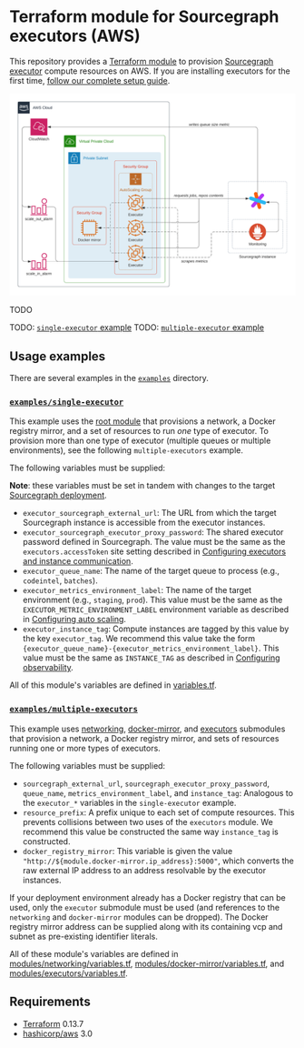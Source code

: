 # Terraform module for Sourcegraph executors (AWS)

This repository provides a [Terraform module](https://learn.hashicorp.com/tutorials/terraform/module-use?in=terraform/modules) to provision [Sourcegraph executor](https://docs.sourcegraph.com/admin/executors) compute resources on AWS. If you are installing executors for the first time, [follow our complete setup guide](https://docs.sourcegraph.com/admin/deploy_executors).

![Infrastructure overview](https://raw.githubusercontent.com/sourcegraph/terraform-aws-executors/master/images/infrastructure.png)

TODO

TODO: [`single-executor` example](#examples/single-executor)
TODO: [`multiple-executor` example](#examples/multiple-executor)

## Usage examples

There are several examples in the [`examples`](https://github.com/sourcegraph/terraform-aws-executors/blob/master/examples) directory.

### [`examples/single-executor`](https://github.com/sourcegraph/terraform-aws-executors/blob/master/examples/single-executor)

This example uses the [root module](https://registry.terraform.io/modules/sourcegraph/executors/aws/latest) that provisions a network, a Docker registry mirror, and a set of resources to run _one_ type of executor. To provision more than one type of executor (multiple queues or multiple environments), see the following `multiple-executors` example.

The following variables must be supplied:

**Note**: these variables must be set in tandem with changes to the target [Sourcegraph deployment](https://docs.sourcegraph.com/admin/deploy_executors).

- `executor_sourcegraph_external_url`: The URL from which the target Sourcegraph instance is accessible from the executor instances.
- `executor_sourcegraph_executor_proxy_password`: The shared executor password defined in Sourcegraph. The value must be the same as the `executors.accessToken` site setting described in [Configuring executors and instance communication](https://docs.sourcegraph.com/admin/deploy_executors#configuring-executors-and-instance-communication).
- `executor_queue_name`: The name of the target queue to process (e.g., `codeintel`, `batches`).
- `executor_metrics_environment_label`: The name of the target environment (e.g., `staging`, `prod`). This value must be the same as the `EXECUTOR_METRIC_ENVIRONMENT_LABEL` environment variable as described in [Configuring auto scaling](https://docs.sourcegraph.com/admin/deploy_executors#aws).
- `executor_instance_tag`: Compute instances are tagged by this value by the key `executor_tag`. We recommend this value take the form `{executor_queue_name}-{executor_metrics_environment_label}`. This value must be the same as `INSTANCE_TAG` as described in [Configuring observability](https://docs.sourcegraph.com/admin/deploy_executors#aws-1).

All of this module's variables are defined in [variables.tf](https://github.com/sourcegraph/terraform-aws-executors/blob/master/variables.tf).

### [`examples/multiple-executors`](https://github.com/sourcegraph/terraform-aws-executors/blob/master/examples/multiple-executors)

This example uses [networking](https://registry.terraform.io/modules/sourcegraph/executors/aws/latest/submodules/networking), [docker-mirror](https://registry.terraform.io/modules/sourcegraph/executors/aws/latest/submodules/docker-mirror), and [executors](https://registry.terraform.io/modules/sourcegraph/executors/aws/latest/submodules/executors) submodules that provision a network, a Docker registry mirror, and sets of resources running one or more types of executors.

The following variables must be supplied:

- `sourcegraph_external_url`, `sourcegraph_executor_proxy_password`, `queue_name`, `metrics_environment_label`, and `instance_tag`: Analogous to the `executor_*` variables in the `single-executor` example.
- `resource_prefix`: A prefix unique to each set of compute resources. This prevents collisions between two uses of the `executors` module. We recommend this value be constructed the same way `instance_tag` is constructed.
- `docker_registry_mirror`: This variable is given the value `"http://${module.docker-mirror.ip_address}:5000"`, which converts the raw external IP address to an address resolvable by the executor instances.

If your deployment environment already has a Docker registry that can be used, only the `executor` submodule must be used (and references to the `networking` and `docker-mirror` modules can be dropped). The Docker registry mirror address can be supplied along with its containing vcp and subnet as pre-existing identifier literals.

All of these module's variables are defined in [modules/networking/variables.tf](https://github.com/sourcegraph/terraform-aws-executors/blob/master/modules/networking/variables.tf), [modules/docker-mirror/variables.tf](https://github.com/sourcegraph/terraform-aws-executors/blob/master/modules/docker-mirror/variables.tf), and [modules/executors/variables.tf](https://github.com/sourcegraph/terraform-aws-executors/blob/master/modules/executors/variables.tf).

## Requirements

- [Terraform](https://www.terraform.io/) 0.13.7
- [hashicorp/aws](https://registry.terraform.io/providers/hashicorp/aws/3.0.0) 3.0
